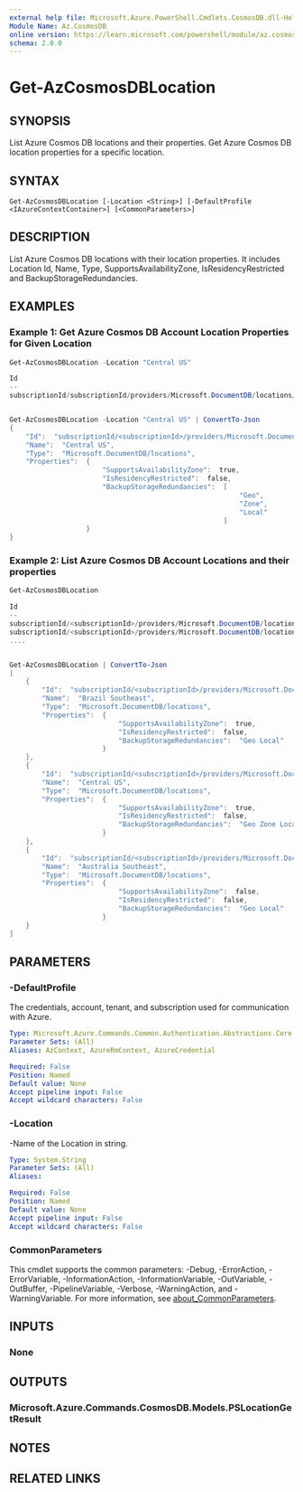```yaml
---
external help file: Microsoft.Azure.PowerShell.Cmdlets.CosmosDB.dll-Help.xml
Module Name: Az.CosmosDB
online version: https://learn.microsoft.com/powershell/module/az.cosmosdb/get-azcosmosdblocation
schema: 2.0.0
---
```


# Get-AzCosmosDBLocation

## SYNOPSIS
List Azure Cosmos DB locations and their properties.
Get Azure Cosmos DB location properties for a specific location.

## SYNTAX

```
Get-AzCosmosDBLocation [-Location <String>] [-DefaultProfile <IAzureContextContainer>] [<CommonParameters>]
```

## DESCRIPTION
List Azure Cosmos DB locations with their location properties. It includes Location Id, Name, Type, SupportsAvailabilityZone, IsResidencyRestricted and BackupStorageRedundancies.

## EXAMPLES

### Example 1: Get Azure Cosmos DB Account Location Properties for Given Location
<!-- Skip: Output cannot be splitted from code -->
```powershell
Get-AzCosmosDBLocation -Location "Central US"

Id                                                                                                      Name       Type                           Properties
--                                                                                                      ----       ----                           ----------
subscriptionId/subscriptionId/providers/Microsoft.DocumentDB/locations/centralus/ Central US Microsoft.DocumentDB/locations Microsoft.Azure.Commands.CosmosDB.Models.PSLocationP...


Get-AzCosmosDBLocation -Location "Central US" | ConvertTo-Json
{
    "Id":  "subscriptionId/<subscriptionId>/providers/Microsoft.DocumentDB/locations/centralus/",
    "Name":  "Central US",
    "Type":  "Microsoft.DocumentDB/locations",
    "Properties":  {
                       "SupportsAvailabilityZone":  true,
                       "IsResidencyRestricted":  false,
                       "BackupStorageRedundancies":  [
                                                         "Geo",
                                                         "Zone",
                                                         "Local"
                                                     ]
                   }
}
```

### Example 2: List Azure Cosmos DB Account Locations and their properties
<!-- Skip: Output cannot be splitted from code -->
```powershell
Get-AzCosmosDBLocation

Id                                                                                                               Name                 Type                           Properties
--                                                                                                               ----                 ----                           ----------
subscriptionId/<subscriptionId>/providers/Microsoft.DocumentDB/locations/brazilsoutheast/    Brazil Southeast     Microsoft.DocumentDB/locations Microsoft.Azure.Commands.CosmosDB...
subscriptionId/<subscriptionId>/providers/Microsoft.DocumentDB/locations/centralus/          Central US           Microsoft.DocumentDB/locations Microsoft.Azure.Commands.CosmosDB...
....


Get-AzCosmosDBLocation | ConvertTo-Json
[
    {
        "Id":  "subscriptionId/<subscriptionId>/providers/Microsoft.DocumentDB/locations/brazilsoutheast/",
        "Name":  "Brazil Southeast",
        "Type":  "Microsoft.DocumentDB/locations",
        "Properties":  {
                           "SupportsAvailabilityZone":  true,
                           "IsResidencyRestricted":  false,
                           "BackupStorageRedundancies":  "Geo Local"
                       }
    },
    {
        "Id":  "subscriptionId/<subscriptionId>/providers/Microsoft.DocumentDB/locations/centralus/",
        "Name":  "Central US",
        "Type":  "Microsoft.DocumentDB/locations",
        "Properties":  {
                           "SupportsAvailabilityZone":  true,
                           "IsResidencyRestricted":  false,
                           "BackupStorageRedundancies":  "Geo Zone Local"
                       }
    },
    {
        "Id":  "subscriptionId/<subscriptionId>/providers/Microsoft.DocumentDB/locations/australiasoutheast/",
        "Name":  "Australia Southeast",
        "Type":  "Microsoft.DocumentDB/locations",
        "Properties":  {
                           "SupportsAvailabilityZone":  false,
                           "IsResidencyRestricted":  false,
                           "BackupStorageRedundancies":  "Geo Local"
                       }
    }
]
```

## PARAMETERS

### -DefaultProfile
The credentials, account, tenant, and subscription used for communication with Azure.

```yaml
Type: Microsoft.Azure.Commands.Common.Authentication.Abstractions.Core.IAzureContextContainer
Parameter Sets: (All)
Aliases: AzContext, AzureRmContext, AzureCredential

Required: False
Position: Named
Default value: None
Accept pipeline input: False
Accept wildcard characters: False
```

### -Location
-Name of the Location in string.

```yaml
Type: System.String
Parameter Sets: (All)
Aliases:

Required: False
Position: Named
Default value: None
Accept pipeline input: False
Accept wildcard characters: False
```

### CommonParameters
This cmdlet supports the common parameters: -Debug, -ErrorAction, -ErrorVariable, -InformationAction, -InformationVariable, -OutVariable, -OutBuffer, -PipelineVariable, -Verbose, -WarningAction, and -WarningVariable. For more information, see [about_CommonParameters](http://go.microsoft.com/fwlink/?LinkID=113216).

## INPUTS

### None

## OUTPUTS

### Microsoft.Azure.Commands.CosmosDB.Models.PSLocationGetResult

## NOTES

## RELATED LINKS
